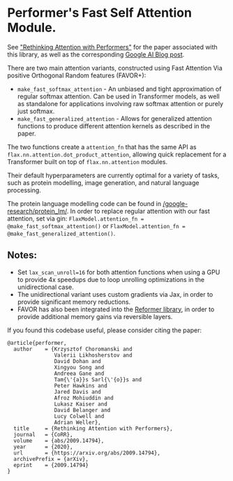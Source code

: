 # Performer's Fast Self Attention Module.


See ["Rethinking Attention with Performers"](https://arxiv.org/abs/2009.14794) for the paper associated with this library, as well as the corresponding [Google AI Blog post](https://ai.googleblog.com/2020/10/rethinking-attention-with-performers.html).

There are two main attention variants, constructed using Fast Attention Via positive Orthogonal Random features (FAVOR+):

* `make_fast_softmax_attention` - An unbiased and tight approximation of regular softmax attention. Can be used in Transformer models, as well as standalone for applications involving raw softmax attention or purely just softmax.
* `make_fast_generalized_attention` - Allows for generalized attention functions to produce different attention kernels as described in the paper.

The two functions create a `attention_fn` that has the same API as `flax.nn.attention.dot_product_attention`, allowing quick replacement for a Transformer built on top of `flax.nn.attention` modules.

Their default hyperparameters are currently optimal for a variety of tasks, such as protein modelling, image generation, and natural language processing.

The protein language modelling code can be found in [/google-research/protein_lm/](https://github.com/google-research/google-research/tree/master/protein_lm). In order to replace regular attention with our fast attention, set via gin: `FlaxModel.attention_fn = @make_fast_softmax_attention()` or `FlaxModel.attention_fn = @make_fast_generalized_attention()`.

## Notes:

* Set `lax_scan_unroll=16` for both attention functions when using a GPU to provide 4x speedups due to loop unrolling optimizations in the unidirectional case.
* The unidirectional variant uses custom gradients via Jax, in order to provide significant memory reductions.
* FAVOR has also been integrated into the [Reformer library](https://github.com/google/trax/blob/master/trax/layers/research/sparsity.py#L215), in order to provide additional memory gains via reversible layers.

If you found this codebase useful, please consider citing the paper:

```
@article{performer,
  author    = {Krzysztof Choromanski and
               Valerii Likhosherstov and
               David Dohan and
               Xingyou Song and
               Andreea Gane and
               Tam{\'{a}}s Sarl{\'{o}}s and
               Peter Hawkins and
               Jared Davis and
               Afroz Mohiuddin and
               Lukasz Kaiser and
               David Belanger and
               Lucy Colwell and
               Adrian Weller},
  title     = {Rethinking Attention with Performers},
  journal   = {CoRR},
  volume    = {abs/2009.14794},
  year      = {2020},
  url       = {https://arxiv.org/abs/2009.14794},
  archivePrefix = {arXiv},
  eprint    = {2009.14794}
}
```

